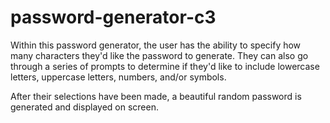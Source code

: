 # password-generator-c3

Within this password generator, the user has the ability to specify how many characters they'd like the password to generate. They can also go through a series of prompts to determine if they'd like to include lowercase letters, uppercase letters, numbers, and/or symbols. 

After their selections have been made, a beautiful random password is generated and displayed on screen. 